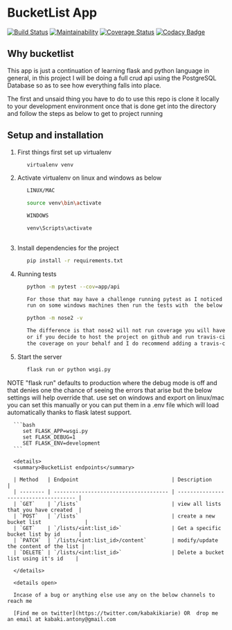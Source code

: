 # BucketList App

[![Build Status](https://travis-ci.org/KabakiAntony/Bucketlist.svg?branch=develop)](https://travis-ci.org/KabakiAntony/Bucketlist) [![Maintainability](https://api.codeclimate.com/v1/badges/3c867fd33448797e3d32/maintainability)](https://codeclimate.com/github/KabakiAntony/Bucketlist/maintainability) [![Coverage Status](https://coveralls.io/repos/github/KabakiAntony/Bucketlist/badge.svg?branch=develop)](https://coveralls.io/github/KabakiAntony/Bucketlist?branch=develop) [![Codacy Badge](https://api.codacy.com/project/badge/Grade/a5debaed7b4141e2bdd9f0b7ee25f7c5)](https://www.codacy.com/manual/KabakiAntony/Bucketlist?utm_source=github.com&amp;utm_medium=referral&amp;utm_content=KabakiAntony/Bucketlist&amp;utm_campaign=Badge_Grade)

## Why bucketlist

This app is just a continuation of learning flask and python language in general, in this project 
I will be doing a full crud api using the PostgreSQL Database so as to see how everything falls into place.

The first and unsaid thing you have to do to use this repo is clone it locally to your development 
environment once that is done get into the directory
and follow the steps as below to get to project running


## Setup and installation

   1. First things first set up virtualenv

      ```bash
         virtualenv venv
      ```

   2. Activate virtualenv on linux and windows  as below

      ```bash
         LINUX/MAC

         source venv\bin\activate

         WINDOWS

         venv\Scripts\activate
         
      ```

   3. Install dependencies for the project 

      ```bash
         pip install -r requirements.txt
      ```


   4. Running tests

      ```bash
         python -m pytest --cov=app/api

         For those that may have a challenge running pytest as I noticed there is a bug getting pytest to 
         run on some windows machines then run the tests with  the below command. 

         python -m nose2 -v 

         The difference is that nose2 will not run coverage you will have to invoke coverage on your own,
         or if you decide to host the project on github and run travis-ci in the background then it will run 
         the coverage on your behalf and I do recommend adding a travis-ci webhook to this project.

      ```

   5. Start the server

      ```bash
         flask run or python wsgi.py 
      ```
   NOTE "flask run" defaults to production where the debug mode is off 
         and that denies one the chance of seeing the errors that arise
         but the below settings will help override that.
         use set on windows and export on linux/mac you  can set this manually or 
         you can put them in a .env file which will load automatically thanks to 
         flask latest support.
         
      ```bash      
         set FLASK_APP=wsgi.py
         set FLASK_DEBUG=1
         SET FLASK_ENV=development
      ``` 

      <details>
      <summary>BucketList endpoints</summary>

      | Method   | Endpoint                              | Description                           |
      | -------- | ------------------------------------- | ------------------------------------- |
      | `GET`    | `/lists`                              | view all lists that you have created  |
      | `POST`   | `/lists`                              | create a new bucket list              |
      | `GET`    | `/lists/<int:list_id>`                | Get a specific bucket list by id      |
      | `PATCH`  | `/lists/<int:list_id>/content`        | modify/update the content of the list |
      | `DELETE` | `/lists/<int:list_id>`                | Delete a bucket list using it's id    |

      </details>

      <details open>

      Incase of a bug or anything else use any on the below channels to reach me

      [Find me on twitter](https://twitter.com/kabakikiarie) OR  drop me an email at kabaki.antony@gmail.com
